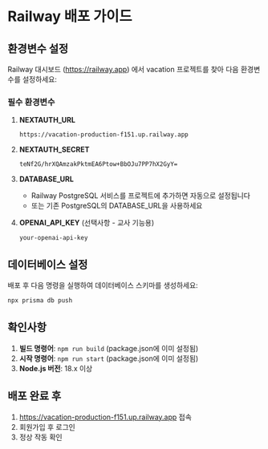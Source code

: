 # Railway 배포 가이드

## 환경변수 설정

Railway 대시보드 (https://railway.app) 에서 vacation 프로젝트를 찾아 다음 환경변수를 설정하세요:

### 필수 환경변수

1. **NEXTAUTH_URL**
   ```
   https://vacation-production-f151.up.railway.app
   ```

2. **NEXTAUTH_SECRET**
   ```
   teNf2G/hrXQAmzakPktmEA6Ptow+BbOJu7PP7hX2GyY=
   ```

3. **DATABASE_URL**
   - Railway PostgreSQL 서비스를 프로젝트에 추가하면 자동으로 설정됩니다
   - 또는 기존 PostgreSQL의 DATABASE_URL을 사용하세요

4. **OPENAI_API_KEY** (선택사항 - 교사 기능용)
   ```
   your-openai-api-key
   ```

## 데이터베이스 설정

배포 후 다음 명령을 실행하여 데이터베이스 스키마를 생성하세요:

```bash
npx prisma db push
```

## 확인사항

1. **빌드 명령어**: `npm run build` (package.json에 이미 설정됨)
2. **시작 명령어**: `npm run start` (package.json에 이미 설정됨)
3. **Node.js 버전**: 18.x 이상

## 배포 완료 후

1. https://vacation-production-f151.up.railway.app 접속
2. 회원가입 후 로그인
3. 정상 작동 확인